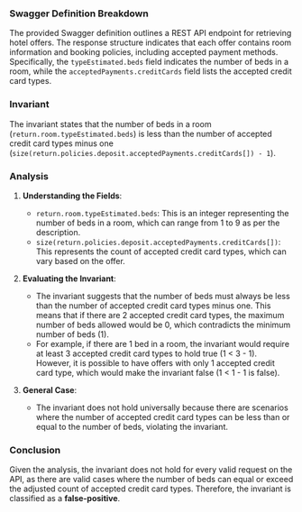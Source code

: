 ### Swagger Definition Breakdown
The provided Swagger definition outlines a REST API endpoint for retrieving hotel offers. The response structure indicates that each offer contains room information and booking policies, including accepted payment methods. Specifically, the `typeEstimated.beds` field indicates the number of beds in a room, while the `acceptedPayments.creditCards` field lists the accepted credit card types.

### Invariant
The invariant states that the number of beds in a room (`return.room.typeEstimated.beds`) is less than the number of accepted credit card types minus one (`size(return.policies.deposit.acceptedPayments.creditCards[]) - 1`).

### Analysis
1. **Understanding the Fields**: 
   - `return.room.typeEstimated.beds`: This is an integer representing the number of beds in a room, which can range from 1 to 9 as per the description.
   - `size(return.policies.deposit.acceptedPayments.creditCards[])`: This represents the count of accepted credit card types, which can vary based on the offer.

2. **Evaluating the Invariant**: 
   - The invariant suggests that the number of beds must always be less than the number of accepted credit card types minus one. This means that if there are 2 accepted credit card types, the maximum number of beds allowed would be 0, which contradicts the minimum number of beds (1).
   - For example, if there are 1 bed in a room, the invariant would require at least 3 accepted credit card types to hold true (1 < 3 - 1). However, it is possible to have offers with only 1 accepted credit card type, which would make the invariant false (1 < 1 - 1 is false).

3. **General Case**: 
   - The invariant does not hold universally because there are scenarios where the number of accepted credit card types can be less than or equal to the number of beds, violating the invariant.

### Conclusion
Given the analysis, the invariant does not hold for every valid request on the API, as there are valid cases where the number of beds can equal or exceed the adjusted count of accepted credit card types. Therefore, the invariant is classified as a **false-positive**.
